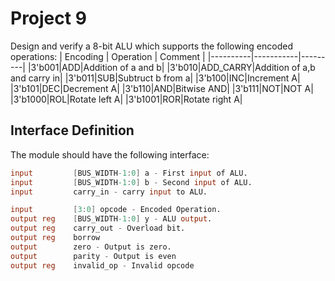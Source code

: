 # Project 9
Design and verify a 8-bit ALU which supports the following encoded operations:
| Encoding | Operation | Comment |
|----------|-----------|---------|
|3'b001|ADD|Addition of a and b|
|3'b010|ADD_CARRY|Addition of a,b and carry in|
|3'b011|SUB|Subtruct b from a|
|3'b100|INC|Increment A|
|3'b101|DEC|Decrement A|
|3'b110|AND|Bitwise AND|
|3'b111|NOT|NOT A|
|3'b1000|ROL|Rotate left A|
|3'b1001|ROR|Rotate right A|

## Interface Definition
The module should have the following interface:

```verilog
input         [BUS_WIDTH-1:0] a - First input of ALU.
input         [BUS_WIDTH-1:0] b - Second input of ALU.
input         carry_in - carry input to ALU.

input         [3:0] opcode - Encoded Operation. 
output reg    [BUS_WIDTH-1:0] y - ALU output.
output reg    carry_out - Overload bit.
output reg    borrow
output        zero - Output is zero.
output        parity - Output is even
output reg    invalid_op - Invalid opcode
```
